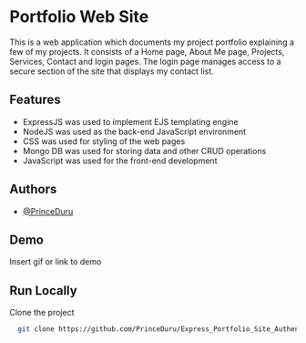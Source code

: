 
# Portfolio Web Site

This is a web application which documents my project portfolio explaining a few of my projects. 
It consists of a Home page, About Me page, Projects, Services, Contact and login pages.
The login page manages access to a secure section of the site that displays my contact list.
## Features

- ExpressJS was used to implement EJS templating engine
- NodeJS was used as the back-end JavaScript environment
- CSS was used for styling of the web pages
- Mongo DB was used for storing data and other CRUD operations
- JavaScript was used for the front-end development

## Authors

- [@PrinceDuru](https://github.com/PrinceDuru)


## Demo

Insert gif or link to demo


## Run Locally

Clone the project

```bash
  git clone https://github.com/PrinceDuru/Express_Portfolio_Site_Authentication
```



